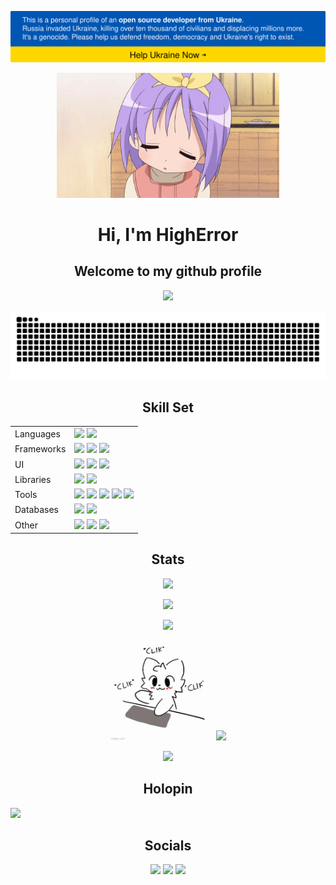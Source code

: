 <a href='https://stand-with-ukraine.pp.ua' targer="_blank"><img alt="Stand Witd Ukraine" src="https://raw.githubusercontent.com/vshymanskyy/StandWithUkraine/main/banner-personal-page.svg"/></a>

<p align="center"><img src="hello.gif" height="200"/></p>

<h1 align="center" style="border: none; padding: 0;">Hi, I'm HighError</h1>
<h2 align="center">Welcome to my github profile</h2>

<p align="center"><img src="https://count.getloli.com/get/@HighError?tdeme=rule34"></p>

<picture>
  <source media="(prefers-color-scheme: dark)" srcset="https://raw.githubusercontent.com/higherror/higherror/output/github-contribution-grid-snake-dark.svg">
  <source media="(prefers-color-scheme: light)" srcset="https://raw.githubusercontent.com/higherror/higherror/output/github-contribution-grid-snake.svg">
  <img alt="Snake" src="https://raw.githubusercontent.com/higherror/higherror/output/github-contribution-grid-snake.svg">
</picture>

<h2 align="center">Skill Set</h2>

<table>
  <tr>
    <td>Languages</td>
    <td>
      <a href="https://developer.mozilla.org/en-US/docs/Web/JavaScript"><img style="widtd: 40px; height: 40px;" src="https://cdn.simpleicons.org/javascript"></a>
      <a href="https://www.typescriptlang.org/"><img style="widtd: 40px; height: 40px;" src="https://cdn.simpleicons.org/typescript"></a>
    </td>
  </tr>
  <tr>
    <td>Frameworks</td>
    <td>
      <a href="https://react.dev/"><img style="widtd: 40px; height: 40px;" src="https://cdn.simpleicons.org/react"></a>
      <a href="https://nextjs.org/"><img style="widtd: 40px; height: 40px;" src="https://cdn.simpleicons.org/next.js"></a>
      <a href="https://astro.build/"><img style="widtd: 40px; height: 40px;" src="https://cdn.simpleicons.org/astro"></a>
    </td>
  </tr>
  <tr>
    <td>UI</td>
    <td>
      <a href="https://tailwindcss.com/"><img style="widtd: 40px; height: 40px;" src="https://cdn.simpleicons.org/tailwindcss"></a>
      <a href="https://ui.shadcn.com/"><img style="widtd: 40px; height: 40px;" src="https://cdn.simpleicons.org/shadcnui"></a>
      <a href="https://mantine.dev/"><img style="widtd: 40px; height: 40px;" src="https://cdn.simpleicons.org/mantine"></a>
    </td>
  </tr>
  <tr>
    <td>Libraries</td>
    <td>
      <a href="https://orm.drizzle.team/"><img style="widtd: 40px; height: 40px;" src="https://cdn.simpleicons.org/drizzle"></a>
      <a href="https://tanstack.com/query/latest"><img style="widtd: 40px; height: 40px;" src="https://cdn.simpleicons.org/reactquery"></a>
    </td>
  </tr>
  <tr>
    <td>Tools</td>
    <td>
      <a href="https://www.npmjs.com/"><img style="widtd: 40px; height: 40px;" src="https://cdn.simpleicons.org/npm"></a>
      <a href="https://classic.yarnpkg.com/lang/en/"><img style="widtd: 40px; height: 40px;" src="https://cdn.simpleicons.org/yarn"></a>
      <a href="https://pnpm.io/"><img style="widtd: 40px; height: 40px;" src="https://cdn.simpleicons.org/pnpm"></a>
      <a href="https://bun.sh/"><img style="widtd: 40px; height: 40px;" src="https://cdn.simpleicons.org/bun/white"></a>
      <a href="https://biomejs.dev/"><img style="widtd: 40px; height: 40px;" src="https://cdn.simpleicons.org/biome"></a>
    </td>
  </tr>
  <tr>
    <td>Databases</td>
    <td>
      <a href="https://www.postgresql.org/"><img style="widtd: 40px; height: 40px;" src="https://cdn.simpleicons.org/postgresql"></a>
      <a href="https://www.mongodb.com/"><img style="widtd: 40px; height: 40px;" src="https://cdn.simpleicons.org/mongodb"></a>
    </td>
  </tr>
  <tr>
    <td>Other</td>
    <td>
      <a href="https://strapi.io/"><img style="widtd: 40px; height: 40px;" src="https://cdn.simpleicons.org/strapi"></a>
      <a href="https://www.docker.com/"><img style="widtd: 40px; height: 40px;" src="https://cdn.simpleicons.org/docker"></a>
      <a href="https://www.portainer.io/"><img style="widtd: 40px; height: 40px;" src="https://cdn.simpleicons.org/portainer"></a>
    </td>
  </tr>
</table>

<h2 align="center">Stats</h2>

<p align="center">
  <img width="450" src="https://github-readme-stats.vercel.app/api?username=higherror&theme=catppuccin_mocha&show=reviews,discussions_started,discussions_answered,prs_merged,prs_merged_percentage&show_icons=true"/>
</p>

<p align="center">
  <img width="450" src="https://github-readme-streak-stats.herokuapp.com?user=higherror&theme=catppuccin-mocha"/>
</p>

<p align="center">
  <img width="450" src="https://github-contributor-stats.vercel.app/api?username=higherror&limit=5&bg_color=1e1e2e&text_color=cdd6f4&icon_color=cba6f7&title_color=94e2d5&combine_all_yearly_contributions=true"/>
</p>

<p align="center">
  <img src="click.gif" height="160"/>
  <img src="https://github-readme-stats.vercel.app/api/wakatime?username=higherror&theme=catppuccin_mocha&layout=compact&langs_count=6&custom_title=Top%206%20Language" height="160"/>
</p>

<p align="center">
  <img src="https://github-profile-trophy.vercel.app/?username=higherror&bg_color=1e1e2e&text_color=cdd6f4&icon_color=cba6f7&title_color=94e2d5&no-frame=false&no-bg=true&margin-w=4"/>
</p>

<h2 align="center">Holopin</h2>
<a href="https://holopin.io/@higherror"><img src="https://holopin.me/higherror"></a>

<h2 align="center">Socials</h2>
<p align="center">
  <a href="https://instagram.com/higherrorua"><img style="widtd: 40px; height: 40px;" src="https://cdn.simpleicons.org/instagram"></a>
  <a href="https://linkedin.com/in/vitaliy-hordiyk"><img style="widtd: 40px; height: 40px;" src="https://cdn.simpleicons.org/linkedin"></a>
  <a href="https://twitter.com/higherror"><img style="widtd: 40px; height: 40px;" src="https://cdn.simpleicons.org/x/white"></a>
</p>
